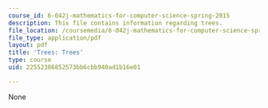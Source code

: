 ```yaml
---
course_id: 6-042j-mathematics-for-computer-science-spring-2015
description: This file contains information regarding trees.
file_location: /coursemedia/6-042j-mathematics-for-computer-science-spring-2015/22552386852573bb6cbb940ad1b16e01_MIT6_042JS15_trees.pdf
file_type: application/pdf
layout: pdf
title: 'Trees: Trees'
type: course
uid: 22552386852573bb6cbb940ad1b16e01

---
```

None